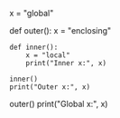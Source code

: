 x = "global"

def outer():
    x = "enclosing"
    
    def inner():
        x = "local"
        print("Inner x:", x)
    
    inner()
    print("Outer x:", x)

outer()
print("Global x:", x)
